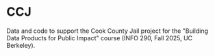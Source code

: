 # CCJ
Data and code to support the Cook County Jail project for the "Building Data Products for Public Impact" course (INFO 290, Fall 2025, UC Berkeley).

